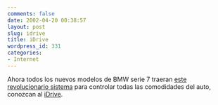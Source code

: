 ```yaml
---
comments: false
date: 2002-04-20 00:38:57
layout: post
slug: idrive
title: iDrive
wordpress_id: 331
categories:
- Internet
---
```


Ahora todos los nuevos modelos de BMW serie 7 traeran [este revolucionario sistema](http://www.bmw.com/e65/id14/3_a91_idrive.jsp) para controlar todas las comodidades del auto, conozcan al [iDrive](http://www.bmw.com/e65/id14/3_a91_idrive.jsp).




 
